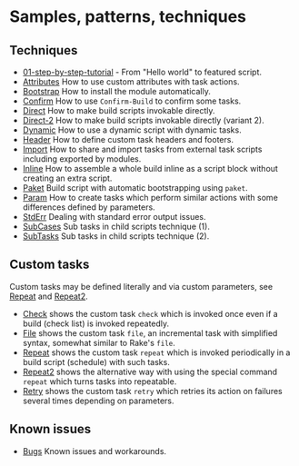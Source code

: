 # Samples, patterns, techniques

## Techniques

- [01-step-by-step-tutorial](01-step-by-step-tutorial) - From "Hello world" to featured script.
- [Attributes](Attributes) How to use custom attributes with task actions.
- [Bootstrap](Bootstrap) How to install the module automatically.
- [Confirm](Confirm) How to use `Confirm-Build` to confirm some tasks.
- [Direct](Direct) How to make build scripts invokable directly.
- [Direct-2](Direct-2) How to make build scripts invokable directly (variant 2).
- [Dynamic](Dynamic) How to use a dynamic script with dynamic tasks.
- [Header](Header) How to define custom task headers and footers.
- [Import](Import) How to share and import tasks from external task scripts including exported by modules.
- [Inline](Inline) How to assemble a whole build inline as a script block without creating an extra script.
- [Paket](Paket) Build script with automatic bootstrapping using `paket`.
- [Param](Param) How to create tasks which perform similar actions with some differences defined by parameters.
- [StdErr](StdErr) Dealing with standard error output issues.
- [SubCases](SubCases) Sub tasks in child scripts technique (1).
- [SubTasks](SubTasks) Sub tasks in child scripts technique (2).

## Custom tasks

Custom tasks may be defined literally and via custom parameters, see [Repeat](Repeat) and [Repeat2](Repeat2).

- [Check](Check) shows the custom task `check` which is invoked once even if a build (check list) is invoked repeatedly.
- [File](File) shows the custom task `file`, an incremental task with simplified syntax, somewhat similar to Rake's `file`.
- [Repeat](Repeat) shows the custom task `repeat` which is invoked periodically in a build script (schedule) with such tasks.
- [Repeat2](Repeat2) shows the alternative way with using the special command `repeat` which turns tasks into repeatable.
- [Retry](Retry) shows the custom task `retry` which retries its action on failures several times depending on parameters.

## Known issues

- [Bugs](Bugs) Known issues and workarounds.
